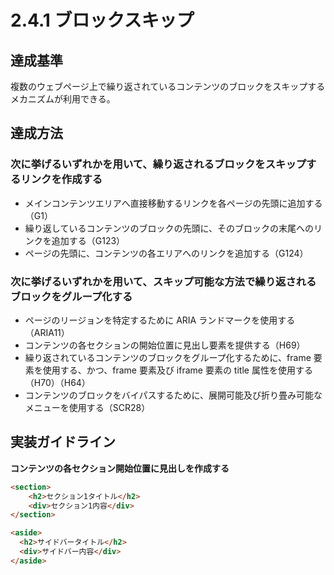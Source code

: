 # 2.4.1 ブロックスキップ

## 達成基準
複数のウェブページ上で繰り返されているコンテンツのブロックをスキップするメカニズムが利用できる。
## 達成方法
### 次に挙げるいずれかを用いて、繰り返されるブロックをスキップするリンクを作成する
- メインコンテンツエリアへ直接移動するリンクを各ページの先頭に追加する（G1）
- 繰り返しているコンテンツのブロックの先頭に、そのブロックの末尾へのリンクを追加する（G123）
- ページの先頭に、コンテンツの各エリアへのリンクを追加する（G124）

### 次に挙げるいずれかを用いて、スキップ可能な方法で繰り返されるブロックをグループ化する 
- ページのリージョンを特定するために ARIA ランドマークを使用する（ARIA11）
- コンテンツの各セクションの開始位置に見出し要素を提供する（H69）
- 繰り返されているコンテンツのブロックをグループ化するために、frame 要素を使用する、かつ、frame 要素及び iframe 要素の title 属性を使用する（H70）（H64）
- コンテンツのブロックをバイパスするために、展開可能及び折り畳み可能なメニューを使用する（SCR28）
## 実装ガイドライン

**コンテンツの各セクション開始位置に見出しを作成する**

```HTML
<section>
    <h2>セクション1タイトル</h2>
    <div>セクション1内容</div>
</section>

<aside>
  <h2>サイドバータイトル</h2>
  <div>サイドバー内容</div>
</aside>
```